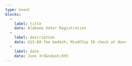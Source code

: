 ```yaml
---
type: event
blocks:
  -
    label: title
    data: Alabama Voter Registration
  -
    label: description
    data: $15.00 fee &mdash; MindChip ID check at door
  -
    label: date
    data: June 3rd&ndash;8th
---
```

